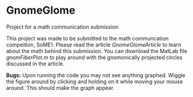 # GnomeGlome
Project for a math communication submission

This project was made to be submitted to the math communcation compeition, SoME1. Please read the article *GnomeGlomeArticle* to learn about the math behind this submission. You can download the MatLab file *gnomFiberPlot.m* to play around with the gnomonically projected circles discussed in the article. 

**Bugs:** Upon running the code you may not see anything graphed. Wiggle the figure around by clicking and holding on it while moving your mouse around. This should make the graph appear.
